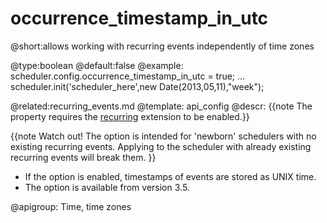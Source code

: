 occurrence_timestamp_in_utc
=============
@short:allows working with recurring events independently of time zones

@type:boolean
@default:false
@example:
scheduler.config.occurrence_timestamp_in_utc = true;
...
scheduler.init('scheduler_here',new Date(2013,05,11),"week");

@related:recurring_events.md
@template:	api_config
@descr:
{{note The property requires the [recurring](extensions_list.md#recurring) extension to be enabled.}}

{{note
Watch out! The option is intended for 'newborn' schedulers with no existing recurring events.
Applying to the scheduler with already existing recurring events will break them.
}}
- If the option is enabled, timestamps of events are stored as UNIX time.
- The option is available from version 3.5.

@apigroup: Time, time zones